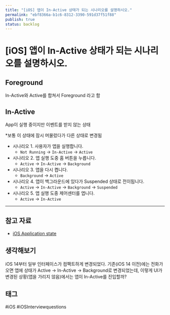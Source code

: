 ```yaml
---
title: "[iOS] 앱이 In-Active 상태가 되는 시나리오를 설명하시오."
permalink: "ebf8366a-b1c6-8312-3390-591d37f51f88"
publish: true
status: backlog
---
```


# \[iOS] 앱이 In-Active 상태가 되는 시나리오를 설명하시오.

## Foreground

In-Active와 Active를 합쳐서 Foreground 라고 함

## In-Active

App이 실행 중이지만 이벤트를 받지 않는 상태

*보통 이 상태에 잠시 머물렀다가 다른 상태로 변경됨

- 시나리오 1. 사용자가 앱을 실행합니다.
    - `Not Running` → `In-Active` → `Active`
- 시나리오 2. 앱 실행 도중 홈 버튼을 누릅니다.
    - `Active` → `In-Active` → `Background`
- 시나리오 3. 앱을 다시 켭니다.
    - `Background` → `Active`
- 시나리오 4. 앱이 백그라운드에 있다가 Suspended 상태로 전이됩니다.
    - `Active` → `In-Active` → `Background` → `Suspended`
- 시나리오 5. 앱 실행 도중 제어센터를 엽니다.
	- `Active` -> `In-Active`

---

## 참고 자료

- [iOS Application state](https://caution-dev.github.io/ios/2019/03/14/iOS-Application-state.html)

## 생각해보기

iOS 14부터 일부 인터페이스가 컴팩트하게 변경되었다. 기존(iOS 14 이전)에는 전화가 오면 앱에 상태가 Active → In-Active → Background로 변경되었는데, 이렇게 UI가 변경된 상황(앱을 가리지 않음)에서는 앱이 In-Active를 진입할까?

## 태그

#iOS #iOSInterviewquestions